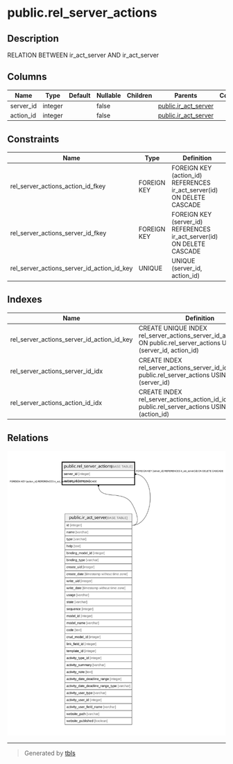 # public.rel_server_actions

## Description

RELATION BETWEEN ir_act_server AND ir_act_server

## Columns

| Name | Type | Default | Nullable | Children | Parents | Comment |
| ---- | ---- | ------- | -------- | -------- | ------- | ------- |
| server_id | integer |  | false |  | [public.ir_act_server](public.ir_act_server.md) |  |
| action_id | integer |  | false |  | [public.ir_act_server](public.ir_act_server.md) |  |

## Constraints

| Name | Type | Definition |
| ---- | ---- | ---------- |
| rel_server_actions_action_id_fkey | FOREIGN KEY | FOREIGN KEY (action_id) REFERENCES ir_act_server(id) ON DELETE CASCADE |
| rel_server_actions_server_id_fkey | FOREIGN KEY | FOREIGN KEY (server_id) REFERENCES ir_act_server(id) ON DELETE CASCADE |
| rel_server_actions_server_id_action_id_key | UNIQUE | UNIQUE (server_id, action_id) |

## Indexes

| Name | Definition |
| ---- | ---------- |
| rel_server_actions_server_id_action_id_key | CREATE UNIQUE INDEX rel_server_actions_server_id_action_id_key ON public.rel_server_actions USING btree (server_id, action_id) |
| rel_server_actions_server_id_idx | CREATE INDEX rel_server_actions_server_id_idx ON public.rel_server_actions USING btree (server_id) |
| rel_server_actions_action_id_idx | CREATE INDEX rel_server_actions_action_id_idx ON public.rel_server_actions USING btree (action_id) |

## Relations

![er](public.rel_server_actions.svg)

---

> Generated by [tbls](https://github.com/k1LoW/tbls)
